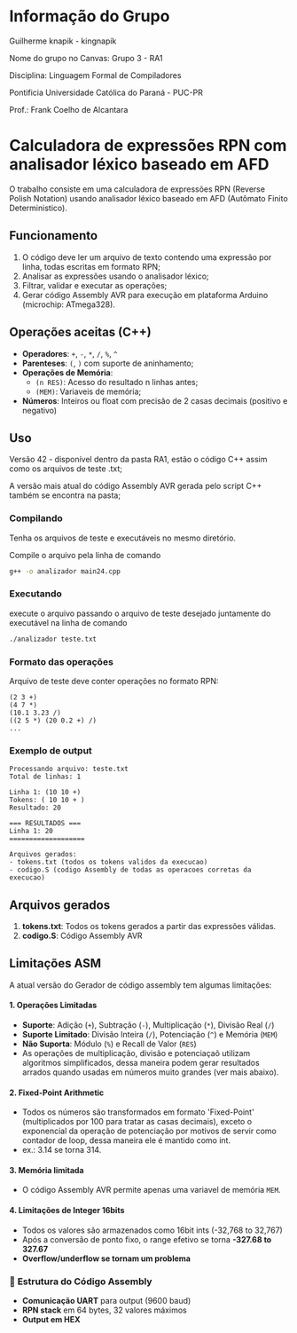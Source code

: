 # Informação do Grupo
Guilherme knapik - kingnapik

Nome do grupo no Canvas: Grupo 3 - RA1

Disciplina: Linguagem Formal de Compiladores

Pontificia Universidade Católica do Paraná - PUC-PR

Prof.: Frank Coelho de Alcantara


# Calculadora de expressões RPN com analisador léxico baseado em AFD
O trabalho consiste em uma calculadora de expressões RPN (Reverse Polish Notation) usando analisador léxico baseado em AFD (Autômato Finito Deterministico).

## Funcionamento
1. O código deve ler um arquivo de texto contendo uma expressão por linha, todas escritas em formato RPN;
2. Analisar as expressões usando o analisador léxico;
3. Filtrar, validar e executar as operações;
4. Gerar código Assembly AVR para execução em plataforma Arduino (microchip: ATmega328).

## Operações aceitas (C++)

- **Operadores**: `+`, `-`, `*`, `/`, `%`, `^`
- **Parenteses**: `(`, `)` com suporte de aninhamento;
- **Operações de Memória**: 
  - `(n RES)`: Acesso do resultado n linhas antes;
  - `(MEM)`: Variaveis de memória;
- **Números**: Inteiros ou float com precisão de 2 casas decimais (positivo e negativo)

## Uso
Versão 42 - disponível dentro da pasta RA1, estão o código C++ assim como os arquivos de teste .txt;

A versão mais atual do código Assembly AVR gerada pelo script C++ também se encontra na pasta;

### Compilando
Tenha os arquivos de teste e executáveis no mesmo diretório.

Compile o arquivo pela linha de comando
```bash
g++ -o analizador main24.cpp
```

### Executando
execute o arquivo passando o arquivo de teste desejado juntamente do executável na linha de comando
```bash
./analizador teste.txt
```

### Formato das operações
Arquivo de teste deve conter operações no formato RPN:
```
(2 3 +)
(4 7 *)
(10.1 3.23 /)
((2 5 *) (20 0.2 +) /)
...
```

### Exemplo de output
```
Processando arquivo: teste.txt
Total de linhas: 1

Linha 1: (10 10 +)
Tokens: ( 10 10 + ) 
Resultado: 20

=== RESULTADOS ===
Linha 1: 20
===================

Arquivos gerados:
- tokens.txt (todos os tokens validos da execucao)
- codigo.S (codigo Assembly de todas as operacoes corretas da execucao)
```

## Arquivos gerados

1. **tokens.txt**: Todos os tokens gerados a partir das expressões válidas.
2. **codigo.S**: Código Assembly AVR

## Limitações ASM

A atual versão do Gerador de código assembly tem algumas limitações:

#### 1. **Operações Limitadas**
- **Suporte**: Adição (`+`), Subtração (`-`), Multiplicação (`*`), Divisão Real (`/`)
- **Suporte Limitado**: Divisão Inteira (`/`), Potenciação (`^`) e Memória (`MEM`)
- **Não Suporta**: Módulo (`%`) e Recall de Valor (`RES`)
- As operações de multiplicação, divisão e potenciaçaõ utilizam algoritmos simplificados, dessa maneira podem gerar resultados arrados quando usadas em números muito grandes (ver mais abaixo). 

#### 2. **Fixed-Point Arithmetic**
- Todos os números são transformados em formato 'Fixed-Point' (multiplicados por 100 para tratar as casas decimais), exceto o exponencial da operação de potenciação por motivos de servir como contador de loop, dessa maneira ele é mantido como int.
- ex.: 3.14 se torna 314.

#### 3. **Memória limitada**
- O código Assembly AVR permite apenas uma variavel de memória `MEM`.

#### 4. **Limitações de Integer 16bits**
- Todos os valores são armazenados como 16bit ints (-32,768 to 32,767)
- Após a conversão de ponto fixo, o range efetivo se torna **-327.68 to 327.67**
- **Overflow/underflow se tornam um problema**

### 🔧 **Estrutura do Código Assembly**

- **Comunicação UART** para output (9600 baud)
- **RPN stack** em 64 bytes, 32 valores máximos
- **Output em HEX**
